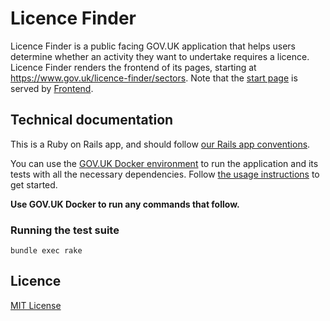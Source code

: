 # Licence Finder

Licence Finder is a public facing GOV.UK application that helps users determine whether an activity they want to undertake requires a licence. Licence Finder renders the frontend of its pages, starting at https://www.gov.uk/licence-finder/sectors. Note that the [start page](https://www.gov.uk/licence-finder) is served by [Frontend][].

[Frontend]: https://github.com/alphagov/frontend

## Technical documentation

This is a Ruby on Rails app, and should follow [our Rails app conventions](https://docs.publishing.service.gov.uk/manual/conventions-for-rails-applications.html).

You can use the [GOV.UK Docker environment](https://github.com/alphagov/govuk-docker) to run the application and its tests with all the necessary dependencies. Follow [the usage instructions](https://github.com/alphagov/govuk-docker#usage) to get started.

**Use GOV.UK Docker to run any commands that follow.**

### Running the test suite

```
bundle exec rake
```

## Licence

[MIT License](LICENCE)

